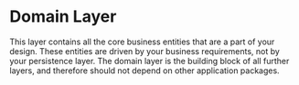 ﻿# Domain Layer

This layer contains all the core business entities that are a part of your design. These entities are driven by your business requirements, not by your persistence layer. The domain layer is the building block of all further layers, and therefore should not depend on other application packages.

